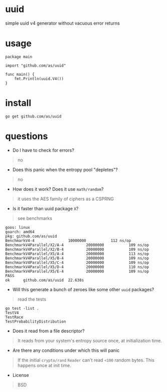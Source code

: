 # uuid
simple uuid v4 generator without vacuous error returns

# usage

```
package main

import "github.com/as/uuid"

func main() {
	fmt.Println(uuid.V4())
}
```

# install

`go get github.com/as/uuid`


# questions

- Do I have to check for errors?
> no

- Does this panic when the entropy pool "depletes"?
> no

- How does it work? Does it use `math/random`?
> it uses the AES family of ciphers as a CSPRNG 

- Is it faster than uuid package `X`?
> see benchmarks
```
goos: linux
goarch: amd64
pkg: github.com/as/uuid
BenchmarkV4-4           	10000000	       112 ns/op
BenchmarkV4Parallel/X2/A-4       	20000000	       109 ns/op
BenchmarkV4Parallel/X2/B-4       	20000000	       109 ns/op
BenchmarkV4Parallel/X5/A-4       	20000000	       113 ns/op
BenchmarkV4Parallel/X5/B-4       	20000000	       109 ns/op
BenchmarkV4Parallel/X5/C-4       	20000000	       109 ns/op
BenchmarkV4Parallel/X5/D-4       	20000000	       110 ns/op
BenchmarkV4Parallel/X5/E-4       	20000000	       109 ns/op
PASS
ok  	github.com/as/uuid	22.638s
```

- Will this generate a bunch of zeroes like some other `uuid` packages?
> read the tests

```
go test -list .
TestV4
TestRace
TestProbabilityDistribution
```

- Does it read from a file descriptor?
> It reads from your system's entropy source once, at initialization time.

- Are there any conditions under which this will panic
> If the initial `crypto/rand` `Reader` can't read `<100` random bytes. This happens once at init time.

- License
>BSD


